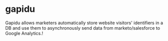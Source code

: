 # gapidu
Gapidu allows marketers automatically store website visitors' identifiers in a DB and use them to asynchronously send data from marketo/salesforce to Google Analytics.!
